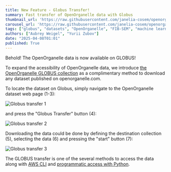 ```yaml
---
title: New Feature - Globus Transfer!
summary: Fast transfer of OpenOrganelle data with Globus
thumbnail_url: 'https://raw.githubusercontent.com/janelia-cosem/openorganelle-blog/main/assets/globus-carousel.png'
carousel_url: 'https://raw.githubusercontent.com/janelia-cosem/openorganelle-blog/main/assets/globus-carousel.png'
tags: ["globus", "datasets", "OpenOrganelle", "FIB-SEM", "machine learning"]
authors: ["Aubrey Weigel", "Yurii Zubov"]
date: "2025-04-08T01:01"
published: True
---
```


Behold! The OpenOrganelle data is now available on GLOBUS!

To expand the acessibility of OpenOrganelle data, we introduce [the OpenOrganelle GLOBUS collection](https://app.globus.org/file-manager?origin_id=4422e452-f97e-4cdd-ad88-7cecf14aa258&origin_path=%2F&two_pane=true) as a complimentary method to download any dataset published on openorganelle.com. 

To locate the dataset on Globus, simply navigate to the OpenOrganelle dataset web page (1-3):

![Globus transfer 1](https://raw.githubusercontent.com/janelia-cosem/openorganelle-blog/main/assets/globus_transfer_1.png)

and press the "Globus Transfer" button (4):

![Globus transfer 2](https://raw.githubusercontent.com/janelia-cosem/openorganelle-blog/main/assets/globus_transfer_2.png)

Downloading the data could be done by defining the destination collection (5), selecting the data (6) and pressing the "start" button (7):

![Globus transfer 3](https://raw.githubusercontent.com/janelia-cosem/openorganelle-blog/main/assets/globus_transfer_3.png)

The GLOBUS transfer is one of the several methods to access the data along with [AWS CLI](https://openorganelle.janelia.org/faq#aws-cli) and [programmatic access with Python](https://openorganelle.janelia.org/faq#python).
